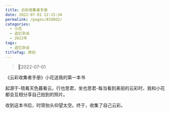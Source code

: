 ```yaml
---
title: 云彩收集者手册
date: 2022-07-01 22:15:34
permalink: /pages/83d9d2/
categories:
  - 小花
  - 追忆杂谈
  - 2022年
tags:
  - 追忆杂谈
titleTag: 原创
---
```


>&#x1F4C6;2022-07-01

《云彩收集者手册》小花送我的第一本书

起源于-晓看天色暮看云，行也思君，坐也思君-每当看到美丽的云彩时，我和小花都会互相分享自己拍到的照片。

收到这本书后，时常抬头仰望太空。终于，收集了自己云彩。